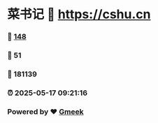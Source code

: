 # 菜书记 :link: https://cshu.cn 
### :page_facing_up: [148](https://cshu.cn/tag.html) 
### :speech_balloon: 51 
### :hibiscus: 181139 
### :alarm_clock: 2025-05-17 09:21:16 
### Powered by :heart: [Gmeek](https://github.com/Meekdai/Gmeek)
